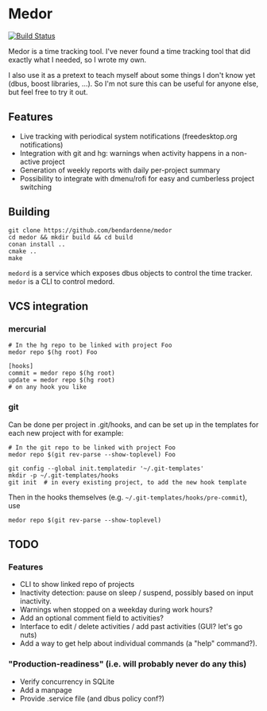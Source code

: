 # Medor

[![Build Status](https://travis-ci.com/bendardenne/medor.svg?branch=master)](https://travis-ci.com/bendardenne/medor)

Medor is a time tracking tool. I've never found a time tracking tool that did exactly what I needed, so I wrote my own.

I also use it as a pretext to teach myself about some things I don't know yet (dbus, boost libraries, ...). So I'm not 
sure this can be useful for anyone else, but feel free to try it out.

## Features

* Live tracking with periodical system notifications (freedesktop.org notifications)
* Integration with git and hg: warnings when activity happens in a non-active project
* Generation of weekly reports with daily per-project summary
* Possibility to integrate with dmenu/rofi for easy and cumberless project switching 

## Building

    git clone https://github.com/bendardenne/medor
    cd medor && mkdir build && cd build
    conan install .. 
    cmake .. 
    make
    
`medord` is a service which exposes dbus objects to control the time tracker.
`medor` is a CLI to control medord.


## VCS integration

### mercurial
    # In the hg repo to be linked with project Foo
    medor repo $(hg root) Foo

    [hooks]
    commit = medor repo $(hg root)
    update = medor repo $(hg root)
    # on any hook you like

### git
Can be done per project in .git/hooks, and can be set up in the templates for each new project with for example:  

    # In the git repo to be linked with project Foo
    medor repo $(git rev-parse --show-toplevel) Foo

    git config --global init.templatedir '~/.git-templates'
    mkdir -p ~/.git-templates/hooks
    git init  # in every existing project, to add the new hook template

Then in the hooks themselves (e.g. `~/.git-templates/hooks/pre-commit`), use

    medor repo $(git rev-parse --show-toplevel)


## TODO

### Features
* CLI to show linked repo of projects
* Inactivity detection: pause on sleep / suspend, possibly based on input inactivity.
* Warnings when stopped on a weekday during work hours?
* Add an optional comment field to activities?  
* Interface to edit / delete activities / add past activities  (GUI? let's go nuts)
* Add a way to get help about individual commands (a "help" command?).

### "Production-readiness"  (i.e. will probably never do any this)
* Verify concurrency in SQLite
* Add a manpage
* Provide .service file (and dbus policy conf?) 